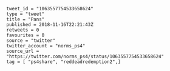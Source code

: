 ```
tweet_id = "1063557754533658624"
type = "tweet"
title = "Pans"
published = 2018-11-16T22:21:43Z
retweets = 0
favourites = 0
source = "twitter"
twitter_account = "norms_ps4"
source_url = "https://twitter.com/norms_ps4/status/1063557754533658624"
tag = [ "ps4share", "reddeadredemption2",]
```

<p class='image'><img src='http://mnf.m17s.net/2018/11/16/DsKEJASWsAEAEc-.jpg' alt=''></p>

